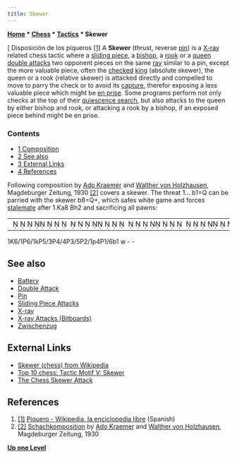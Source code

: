 ```yaml
---
title: Skewer
---
```

**[Home](Home "Home") \* [Chess](Chess "Chess") \* [Tactics](Tactics "Tactics") \* Skewer**



[ Disposición de los piqueros <a id="cite-note-1" href="#cite-ref-1">[1]</a>
A **Skewer** (thrust, reverse [pin](Pin "Pin")) is a [X-ray](X-ray "X-ray") related chess tactic where a [sliding piece](Sliding_Pieces "Sliding Pieces"), a [bishop](Bishop "Bishop"), a [rook](Rook "Rook") or a [queen](Queen "Queen") [double attacks](Double_Attack "Double Attack") two opponent pieces on the same [ray](Rays "Rays") similar to a pin, except the more valuable piece, often the [checked](Check "Check") [king](King "King") (absolute skewer), the queen or a rook (relative skewer) is attacked directly and compelled to move to parry the check or to avoid its [capture](Captures "Captures"), therefor exposing a less valuable piece which might be [en prise](En_prise "En prise"). Some programs perform not only checks at the top of their [quiescence search](Quiescence_Search "Quiescence Search"), but also attacks to the queen by either bishop and rook, or attacking a rook by a bishop, if an exposed piece behind might be en prise. 



### Contents


* [1 Composition](#composition)
* [2 See also](#see-also)
* [3 External Links](#external-links)
* [4 References](#references)






Following composition by [Ado Kraemer](https://en.wikipedia.org/wiki/Ado_Kraemer) and [Walther von Holzhausen](https://en.wikipedia.org/wiki/Walther_von_Holzhausen), Magdeburger Zeitung, 1930 <a id="cite-note-2" href="#cite-ref-2">[2]</a> covers a skewer. The threat 1... b1=Q can be parried with the skewer b8=Q+, which safes white game and forces [stalemate](Stalemate "Stalemate") after 1.Ka8 Bh2 and sacrificing all pawns:





|  |
| --- |
|                                                                                        ♔       ♙       ♚♙        ♙        ♙        ♙   ♟    ♙       ♝  |


1K6/1P6/1kP5/3P4/4P3/5P2/1p4P1/6b1 w - - 



## See also


* [Battery](Battery "Battery")
* [Double Attack](Double_Attack "Double Attack")
* [Pin](Pin "Pin")
* [Sliding Piece Attacks](Sliding_Piece_Attacks "Sliding Piece Attacks")
* [X-ray](X-ray "X-ray")
* [X-ray Attacks (Bitboards)](X-ray_Attacks_(Bitboards) "X-ray Attacks (Bitboards)")
* [Zwischenzug](Zwischenzug "Zwischenzug")


## External Links


* [Skewer (chess) from Wikipedia](https://en.wikipedia.org/wiki/Skewer_%28chess%29)
* [Top 10 chess: Tactic Motif V: Skewer](http://www.top10chess.com/2008/09/tactic-motif-v-skewer.html)
* [The Chess Skewer Attack](http://www.chess-game-strategies.com/chess-skewer.html)


## References


1. <a id="cite-ref-1" href="#cite-note-1">[1]</a> [Piquero - Wikipedia, la enciclopedia libre](https://es.wikipedia.org/wiki/Piquero) (Spanish)
2. <a id="cite-ref-2" href="#cite-note-2">[2]</a> [Schachkomposition](http://de.wikipedia.org/wiki/Ado_Kraemer#Schachkomposition) by [Ado Kraemer](https://en.wikipedia.org/wiki/Ado_Kraemer) and [Walther von Holzhausen](https://en.wikipedia.org/wiki/Walther_von_Holzhausen), Magdeburger Zeitung, 1930

**[Up one Level](Tactics "Tactics")**







 

